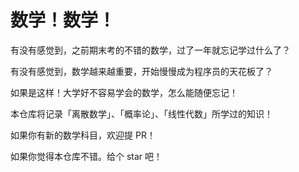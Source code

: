 # 数学！数学！





有没有感觉到，之前期末考的不错的数学，过了一年就忘记学过什么了？



有没有感觉到，数学越来越重要，开始慢慢成为程序员的天花板了？



如果是这样！大学好不容易学会的数学，怎么能随便忘记！



本仓库将记录「离散数学」、「概率论」、「线性代数」所学过的知识！



如果你有新的数学科目，欢迎提 PR！



如果你觉得本仓库不错。给个 star 吧！